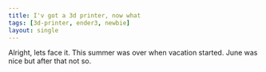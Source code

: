 ```yaml
---
title: I'v got a 3d printer, now what
tags: [3d-printer, ender3, newbie]
layout: single
---
```


Alright, lets face it. This summer was over when vacation started. June was nice but after that not so.